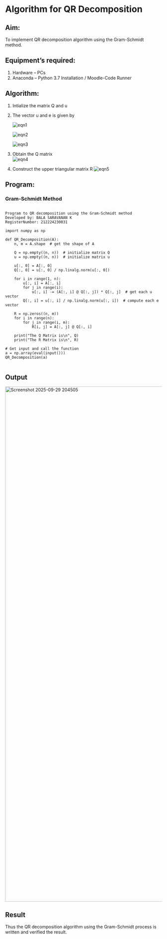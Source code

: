 # Algorithm for QR Decomposition
## Aim:
To implement QR decomposition algorithm using the Gram-Schmidt method.
## Equipment’s required:
1.	Hardware – PCs
2.	Anaconda – Python 3.7 Installation / Moodle-Code Runner
## Algorithm:
1.	Intialize the matrix Q and u
2.	The vector u and e is given by

    ![eqn1](./ex4.jpg)

    ![eqn2](./ex6.jpg)

    ![eqn3](./ex3.jpg)

3.	Obtain the Q matrix   
    ![eqn4](./ex1.jpg)
4.	Construct the upper triangular matrix R
    ![eqn5](./ex2.jpg)



## Program:
### Gram-Schmidt Method
```

Program to QR decomposition using the Gram-Schmidt method
Developed by: BALA SARAVANAN K
RegisterNumber: 212224230031

import numpy as np

def QR_Decomposition(A):
    n, m = A.shape  # get the shape of A

    Q = np.empty((n, n))  # initialize matrix Q
    u = np.empty((n, n))  # initialize matrix u

    u[:, 0] = A[:, 0]
    Q[:, 0] = u[:, 0] / np.linalg.norm(u[:, 0])

    for i in range(1, n):
        u[:, i] = A[:, i]
        for j in range(i):
            u[:, i] -= (A[:, i] @ Q[:, j]) * Q[:, j]  # get each u vector
        Q[:, i] = u[:, i] / np.linalg.norm(u[:, i])  # compute each e vector

    R = np.zeros((n, m))
    for i in range(n):
        for j in range(i, m):
            R[i, j] = A[:, j] @ Q[:, i]

    print("The Q Matrix is\n", Q)
    print("The R Matrix is\n", R)

# Get input and call the function
a = np.array(eval(input()))
QR_Decomposition(a)


```

## Output

<img width="2485" height="1652" alt="Screenshot 2025-09-29 204505" src="https://github.com/user-attachments/assets/0876b65e-4266-4aa6-a782-8d28502fc4e3" />


## Result
Thus the QR decomposition algorithm using the Gram-Schmidt process is written and verified the result.
